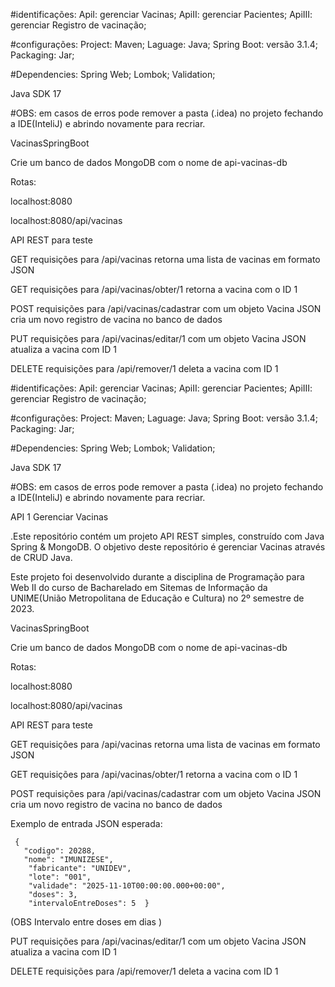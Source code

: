 #identificações: ApiI: gerenciar Vacinas; ApiII: gerenciar Pacientes; ApiIII: gerenciar Registro de vacinação;

#configurações: Project: Maven; Laguage: Java; Spring Boot: versão 3.1.4; Packaging: Jar;

#Dependencies: Spring Web; Lombok; Validation;

Java SDK 17

#OBS: em casos de erros pode remover a pasta (.idea) no projeto fechando a IDE(InteliJ) e abrindo novamente para recriar.

VacinasSpringBoot

Crie um banco de dados MongoDB com o nome de api-vacinas-db

Rotas:

localhost:8080

localhost:8080/api/vacinas

API REST para teste

GET requisições para /api/vacinas retorna uma lista de vacinas em formato JSON

GET requisições para /api/vacinas/obter/1 retorna a vacina com o ID 1

POST requisições para /api/vacinas/cadastrar com um objeto Vacina JSON cria um novo registro de vacina no banco de dados

PUT requisições para /api/vacinas/editar/1 com um objeto Vacina JSON atualiza a vacina com ID 1

DELETE requisições para /api/remover/1 deleta a vacina com ID 1

#identificações: ApiI: gerenciar Vacinas; ApiII: gerenciar Pacientes; ApiIII: gerenciar Registro de vacinação;

#configurações: Project: Maven; Laguage: Java; Spring Boot: versão 3.1.4; Packaging: Jar;

#Dependencies: Spring Web; Lombok; Validation;

Java SDK 17

#OBS: em casos de erros pode remover a pasta (.idea) no projeto fechando a IDE(InteliJ) e abrindo novamente para recriar.

API 1 Gerenciar Vacinas


.Este repositório contém um projeto API REST simples, construído com Java Spring & MongoDB. O objetivo deste repositório é gerenciar Vacinas através de CRUD Java.

Este projeto foi desenvolvido durante a disciplina de Programação para Web II do curso de Bacharelado em Sitemas de Informação da UNIME(União Metropolitana de Educação e Cultura) no 2º semestre de 2023.


VacinasSpringBoot

Crie um banco de dados MongoDB com o nome de api-vacinas-db

Rotas:

localhost:8080

localhost:8080/api/vacinas

API REST para teste

GET requisições para /api/vacinas retorna uma lista de vacinas em formato JSON

GET requisições para /api/vacinas/obter/1 retorna a vacina com o ID 1

POST requisições para /api/vacinas/cadastrar com um objeto Vacina JSON cria um novo registro de vacina no banco de dados

Exemplo de entrada JSON esperada:        

     {  
       "codigo": 20288,
       "nome": "IMUNIZESE",
        "fabricante": "UNIDEV",
        "lote": "001",
        "validade": "2025-11-10T00:00:00.000+00:00",
        "doses": 3,
        "intervaloEntreDoses": 5  }
        
(OBS Intervalo entre doses em dias )

PUT requisições para /api/vacinas/editar/1 com um objeto Vacina JSON atualiza a vacina com ID 1

DELETE requisições para /api/remover/1 deleta a vacina com ID 1




